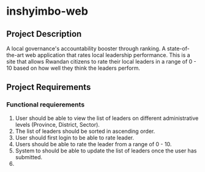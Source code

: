 # inshyimbo-web

## Project Description
A local governance's accountability booster through ranking. A state-of-the-art web application that rates local leadership performance.
This is a site that allows Rwandan citizens to rate their local leaders in a range of 0 - 10 based on how well they think the leaders perform. 

## Project Requirements
### Functional requierements
1. User should be able to view the list of leaders on different administrative levels (Province, District, Sector).
2. The list of leaders should be sorted in ascending order.
3. User should first login to be able to rate leader.
4. Users should be able to rate the leader from a range of 0 - 10.
5. System to should be able to update the list of leaders once the user has submitted.
6. 